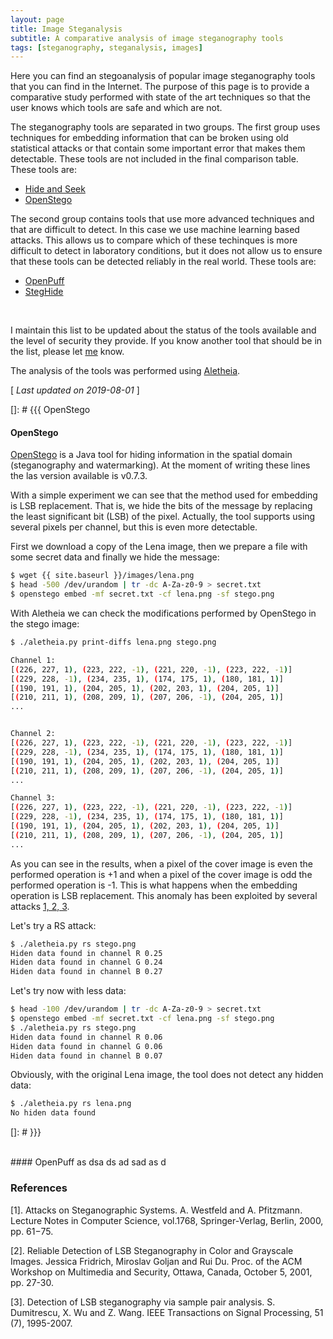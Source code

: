 ```yaml
---
layout: page
title: Image Steganalysis
subtitle: A comparative analysis of image steganography tools
tags: [steganography, steganalysis, images]
---
```



Here you can find an stegoanalysis of popular image steganography tools that you can find in the Internet. The purpose of this page is to provide a comparative study performed with state of the art techniques so that the user knows which tools are safe and which are not.

The steganography tools are separated in two groups. The first group uses techniques for embedding information that can be broken using old statistical attacks or that contain some important error that makes them detectable. These tools are not included in the final comparison table. These tools are:

- [Hide and Seek](#hide-and-seek)
- [OpenStego](#openstego)

The second group contains tools that use more advanced techniques and that are difficult to detect. In this case we use machine learning based attacks. This allows us to compare which of these techinques is more difficult to detect in laboratory conditions, but it does not allow us to ensure that these tools can be detected reliably in the real world. These tools are:

- [OpenPuff](#openpuff)
- [StegHide](#steghide)
<br>



I maintain this list to be updated about the status of the tools available and the level of security they provide. If you know another tool that should be in the list, please let [me](http://daniellerch.me) know. 

The analysis of the tools was performed using [Aletheia](https://github.com/daniellerch/aletheia).

[ *Last updated on 2019-08-01* ]




[]: # {{{ OpenStego
<br>
#### OpenStego

[OpenStego](https://www.openstego.com/) is a Java tool for hiding information in the spatial domain (steganography and watermarking). At the moment of writing these lines the las version available is v0.7.3.

With a simple experiment we can see that the method used for embedding is LSB replacement. That is, we hide the bits of the message by replacing the least significant bit (LSB) of the pixel. Actually, the tool supports using several pixels per channel, but this is even more detectable.

First we download a copy of the Lena image, then we prepare a file with some secret data and finally we hide the message:

```bash
$ wget {{ site.baseurl }}/images/lena.png
$ head -500 /dev/urandom | tr -dc A-Za-z0-9 > secret.txt
$ openstego embed -mf secret.txt -cf lena.png -sf stego.png
```

With Aletheia we can check the modifications performed by OpenStego in the stego image:

```bash
$ ./aletheia.py print-diffs lena.png stego.png

Channel 1:
[(226, 227, 1), (223, 222, -1), (221, 220, -1), (223, 222, -1)]
[(229, 228, -1), (234, 235, 1), (174, 175, 1), (180, 181, 1)]
[(190, 191, 1), (204, 205, 1), (202, 203, 1), (204, 205, 1)]
[(210, 211, 1), (208, 209, 1), (207, 206, -1), (204, 205, 1)]
...


Channel 2:                                                                                                                            
[(226, 227, 1), (223, 222, -1), (221, 220, -1), (223, 222, -1)] 
[(229, 228, -1), (234, 235, 1), (174, 175, 1), (180, 181, 1)]
[(190, 191, 1), (204, 205, 1), (202, 203, 1), (204, 205, 1)]
[(210, 211, 1), (208, 209, 1), (207, 206, -1), (204, 205, 1)]
...

Channel 3:                                                                                                                            
[(226, 227, 1), (223, 222, -1), (221, 220, -1), (223, 222, -1)]
[(229, 228, -1), (234, 235, 1), (174, 175, 1), (180, 181, 1)]
[(190, 191, 1), (204, 205, 1), (202, 203, 1), (204, 205, 1)]
[(210, 211, 1), (208, 209, 1), (207, 206, -1), (204, 205, 1)]
...
```

As you can see in the results, when a pixel of the cover image is even the performed operation is +1 and when a pixel of the cover image is odd the performed operation is -1. This is what happens when the embedding operation is LSB replacement. This anomaly has been exploited by several attacks [1, 2, 3](#references).

Let's try a RS attack:

```bash
$ ./aletheia.py rs stego.png 
Hiden data found in channel R 0.25
Hiden data found in channel G 0.24
Hiden data found in channel B 0.27
```

Let's try now with less data:

```bash
$ head -100 /dev/urandom | tr -dc A-Za-z0-9 > secret.txt
$ openstego embed -mf secret.txt -cf lena.png -sf stego.png
$ ./aletheia.py rs stego.png 
Hiden data found in channel R 0.06
Hiden data found in channel G 0.06
Hiden data found in channel B 0.07
```

Obviously, with the original Lena image, the tool does not detect any hidden data:

```bash
$ ./aletheia.py rs lena.png 
No hiden data found
```

[]: # }}}



<br>
#### OpenPuff
as
dsa
ds
ad
sad
as
d

### References
[1]. Attacks on Steganographic Systems. A. Westfeld and A. Pfitzmann. Lecture Notes in Computer Science, vol.1768, Springer-Verlag, Berlin, 2000, pp. 61−75. 

[2]. Reliable Detection of LSB Steganography in Color and Grayscale Images. Jessica Fridrich, Miroslav Goljan and Rui Du.
Proc. of the ACM Workshop on Multimedia and Security, Ottawa, Canada, October 5, 2001, pp. 27-30. 

[3]. Detection of LSB steganography via sample pair analysis. S. Dumitrescu, X. Wu and Z. Wang. IEEE Transactions on Signal Processing, 51 (7), 1995-2007.






